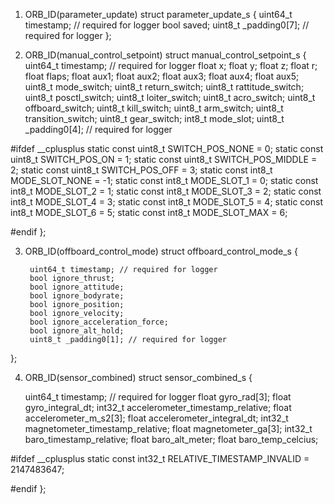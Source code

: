 
1. ORB_ID(parameter_update)
struct parameter_update_s {
	uint64_t timestamp; // required for logger
	bool saved;
	uint8_t _padding0[7]; // required for logger
};


2. ORB_ID(manual_control_setpoint)
struct manual_control_setpoint_s {
	uint64_t timestamp; // required for logger
	float x;
	float y;
	float z;
	float r;
	float flaps;
	float aux1;
	float aux2;
	float aux3;
	float aux4;
	float aux5;
	uint8_t mode_switch;
	uint8_t return_switch;
	uint8_t rattitude_switch;
	uint8_t posctl_switch;
	uint8_t loiter_switch;
	uint8_t acro_switch;
	uint8_t offboard_switch;
	uint8_t kill_switch;
	uint8_t arm_switch;
	uint8_t transition_switch;
	uint8_t gear_switch;
	int8_t mode_slot;
	uint8_t _padding0[4]; // required for logger

#ifdef __cplusplus
	static const uint8_t SWITCH_POS_NONE = 0;
	static const uint8_t SWITCH_POS_ON = 1;
	static const uint8_t SWITCH_POS_MIDDLE = 2;
	static const uint8_t SWITCH_POS_OFF = 3;
	static const int8_t MODE_SLOT_NONE = -1;
	static const int8_t MODE_SLOT_1 = 0;
	static const int8_t MODE_SLOT_2 = 1;
	static const int8_t MODE_SLOT_3 = 2;
	static const int8_t MODE_SLOT_4 = 3;
	static const int8_t MODE_SLOT_5 = 4;
	static const int8_t MODE_SLOT_6 = 5;
	static const int8_t MODE_SLOT_MAX = 6;

#endif
};


3. ORB_ID(offboard_control_mode)
struct offboard_control_mode_s {

        uint64_t timestamp; // required for logger
        bool ignore_thrust;
        bool ignore_attitude;
        bool ignore_bodyrate;
        bool ignore_position;
        bool ignore_velocity;
        bool ignore_acceleration_force;
        bool ignore_alt_hold;
        uint8_t _padding0[1]; // required for logger
};

4. ORB_ID(sensor_combined)
struct sensor_combined_s {

	uint64_t timestamp; // required for logger
	float gyro_rad[3];
	float gyro_integral_dt;
	int32_t accelerometer_timestamp_relative;
	float accelerometer_m_s2[3];
	float accelerometer_integral_dt;
	int32_t magnetometer_timestamp_relative;
	float magnetometer_ga[3];
	int32_t baro_timestamp_relative;
	float baro_alt_meter;
	float baro_temp_celcius;

#ifdef __cplusplus
	static const int32_t RELATIVE_TIMESTAMP_INVALID = 2147483647;

#endif
};





















